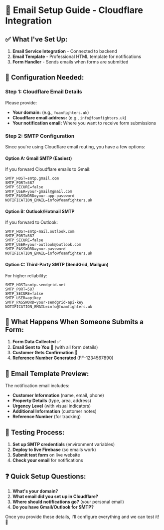 # 📧 **Email Setup Guide - Cloudflare Integration**

## ✅ **What I've Set Up:**

1. **Email Service Integration** - Connected to backend
2. **Email Template** - Professional HTML template for notifications
3. **Form Handler** - Sends emails when forms are submitted

## 🔧 **Configuration Needed:**

### **Step 1: Cloudflare Email Details**
Please provide:
- **Your domain:** (e.g., `foamfighters.uk`)
- **Cloudflare email address:** (e.g., `info@foamfighters.uk`)
- **Your notification email:** Where you want to receive form submissions

### **Step 2: SMTP Configuration**
Since you're using Cloudflare email routing, you have a few options:

#### **Option A: Gmail SMTP (Easiest)**
If you forward Cloudflare emails to Gmail:
```
SMTP_HOST=smtp.gmail.com
SMTP_PORT=587
SMTP_SECURE=false
SMTP_USER=your-gmail@gmail.com
SMTP_PASSWORD=your-app-password
NOTIFICATION_EMAIL=info@foamfighters.uk
```

#### **Option B: Outlook/Hotmail SMTP**
If you forward to Outlook:
```
SMTP_HOST=smtp-mail.outlook.com
SMTP_PORT=587
SMTP_SECURE=false
SMTP_USER=your-outlook@outlook.com
SMTP_PASSWORD=your-password
NOTIFICATION_EMAIL=info@foamfighters.uk
```

#### **Option C: Third-Party SMTP (SendGrid, Mailgun)**
For higher reliability:
```
SMTP_HOST=smtp.sendgrid.net
SMTP_PORT=587
SMTP_SECURE=false
SMTP_USER=apikey
SMTP_PASSWORD=your-sendgrid-api-key
NOTIFICATION_EMAIL=info@foamfighters.uk
```

## 🚀 **What Happens When Someone Submits a Form:**

1. **Form Data Collected** ✅
2. **Email Sent to You** 📧 (with all form details)
3. **Customer Gets Confirmation** 🎯
4. **Reference Number Generated** (FF-1234567890)

## 📨 **Email Template Preview:**

The notification email includes:
- **Customer Information** (name, email, phone)
- **Property Details** (type, area, address)
- **Urgency Level** (with visual indicators)
- **Additional Information** (customer notes)
- **Reference Number** (for tracking)

## 🧪 **Testing Process:**

1. **Set up SMTP credentials** (environment variables)
2. **Deploy to live Firebase** (so emails work)
3. **Submit test form** on live website
4. **Check your email** for notifications

## ❓ **Quick Setup Questions:**

1. **What's your domain?**
2. **What email did you set up in Cloudflare?**
3. **Where should notifications go?** (your personal email)
4. **Do you have Gmail/Outlook for SMTP?**

Once you provide these details, I'll configure everything and we can test it! 🚀